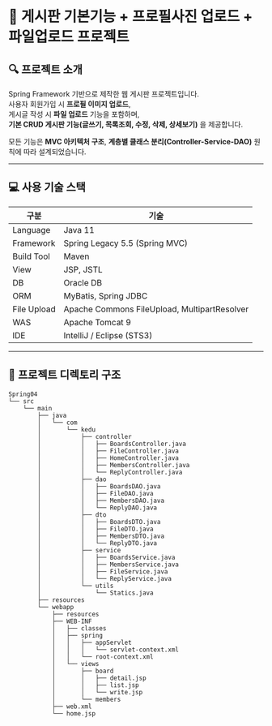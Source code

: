 # 📌 게시판 기본기능 + 프로필사진 업로드 + 파일업로드 프로젝트

## 🔍 프로젝트 소개
Spring Framework 기반으로 제작한 웹 게시판 프로젝트입니다.  
사용자 회원가입 시 **프로필 이미지 업로드**,  
게시글 작성 시 **파일 업로드** 기능을 포함하며,  
**기본 CRUD 게시판 기능(글쓰기, 목록조회, 수정, 삭제, 상세보기)** 을 제공합니다.

모든 기능은 **MVC 아키텍처 구조**, **계층별 클래스 분리(Controller-Service-DAO)** 원칙에 따라 설계되었습니다.

---

## 💻 사용 기술 스택
| 구분 | 기술 |
|------|------|
| Language | Java 11 |
| Framework | Spring Legacy 5.5 (Spring MVC) |
| Build Tool | Maven |
| View | JSP, JSTL |
| DB | Oracle DB |
| ORM | MyBatis, Spring JDBC |
| File Upload | Apache Commons FileUpload, MultipartResolver |
| WAS | Apache Tomcat 9 |
| IDE | IntelliJ / Eclipse (STS3) |

---

## 📂 프로젝트 디렉토리 구조
```plaintext
Spring04  
└── src  
    └── main  
        ├── java  
        │   └── com  
        │       └── kedu  
        │           ├── controller  
        │           │   ├── BoardsController.java  
        │           │   ├── FileController.java  
        │           │   ├── HomeController.java  
        │           │   ├── MembersController.java  
        │           │   └── ReplyController.java  
        │           ├── dao  
        │           │   ├── BoardsDAO.java  
        │           │   ├── FileDAO.java  
        │           │   ├── MembersDAO.java  
        │           │   └── ReplyDAO.java  
        │           ├── dto  
        │           │   ├── BoardsDTO.java  
        │           │   ├── FileDTO.java  
        │           │   ├── MembersDTO.java  
        │           │   └── ReplyDTO.java  
        │           ├── service  
        │           │   ├── BoardsService.java  
        │           │   ├── MembersService.java  
        │           │   ├── FileService.java  
        │           │   └── ReplyService.java  
        │           └── utils  
        │               └── Statics.java  
        ├── resources  
        └── webapp  
            ├── resources  
            ├── WEB-INF  
            │   ├── classes  
            │   ├── spring  
            │   │   ├── appServlet  
            │   │   │   └── servlet-context.xml  
            │   │   └── root-context.xml  
            │   └── views  
            │       ├── board  
            │       │   ├── detail.jsp  
            │       │   ├── list.jsp  
            │       │   └── write.jsp  
            │       └── members  
            ├── web.xml  
            └── home.jsp
